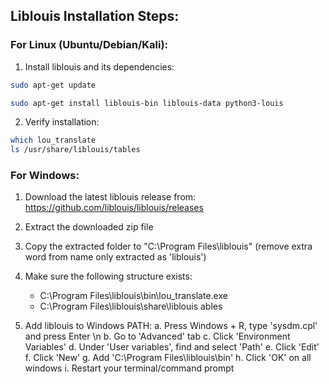 ## Liblouis Installation Steps:

### For Linux (Ubuntu/Debian/Kali):
1. Install liblouis and its dependencies:

````bash
sudo apt-get update
````
````bash 
sudo apt-get install liblouis-bin liblouis-data python3-louis
````

2. Verify installation:
````bash 
which lou_translate
ls /usr/share/liblouis/tables
````
 

### For Windows:
1. Download the latest liblouis release from: https://github.com/liblouis/liblouis/releases
2. Extract the downloaded zip file
3. Copy the extracted folder to "C:\Program Files\liblouis" (remove extra word from name only extracted as 'liblouis')
4. Make sure the following structure exists:
   - C:\Program Files\liblouis\bin\lou_translate.exe
   - C:\Program Files\liblouis\share\liblouis	ables

5. Add liblouis to Windows PATH:
   a. Press Windows + R, type 'sysdm.cpl' and press Enter \n
   b. Go to 'Advanced' tab
   c. Click 'Environment Variables'
   d. Under 'User variables', find and select 'Path'
   e. Click 'Edit'
   f. Click 'New'
   g. Add 'C:\Program Files\liblouis\bin'
   h. Click 'OK' on all windows
   i. Restart your terminal/command prompt

